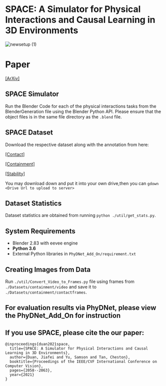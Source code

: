 # SPACE: A Simulator for Physical Interactions and Causal Learning in 3D Environments

![newsetup (1)](https://user-images.githubusercontent.com/51585075/126741271-45b0f2df-03ef-49c1-aab9-ad6bc505a1e7.jpg)

# Paper

[[ArXiv]](https://arxiv.org/abs/2108.06180) 

## SPACE Simulator 
Run the Blender Code for each of the physical interactions tasks from the BlenderGeneration file using the Blender Python API. Please ensure that the object files is in the same file directory as the `.blend` file.

## SPACE Dataset
Download the respective dataset along with the annotation from here: 

[[Contact]](https://drive.google.com/drive/folders/1nb8e63H78-FjF_ErxrtWfa0fCrvlGjPP?usp=sharing) 

[[Containment]](https://drive.google.com/drive/folders/1-wOgkW69odhein5RSQd1ObI9emULoHG8?usp=sharing)

[[Stability]](https://drive.google.com/drive/folders/1TrbHI0hV8tyLSfppJkQJrIV1zvzisgJl?usp=sharing)

You may download down and put it into your own drive,then you can `gdown <Drive Url to upload to server>` 

## Dataset Statistics
Dataset statistics are obtained from running `python ./util/get_stats.py`.

## System Requirements
- Blender 2.83 with eevee engine
- **Python 3.6**
- External Python libraries in `PhyDNet_Add_On/requirement.txt`

## Creating Images from Data
Run `./util/Convert_Video_to_Frames.py` file using frames from `./Datasets/containment/video` and save it to `./Datasets/containment/contactframes`.

## For evaluation results via PhyDNet, please view the PhyDNet_Add_On for instruction


## If you use SPACE, please cite the our paper:


    @inproceedings{duan2021space,
      title={SPACE: A Simulator for Physical Interactions and Causal Learning in 3D Environments},
      author={Duan, Jiafei and Yu, Samson and Tan, Cheston},
      booktitle={Proceedings of the IEEE/CVF International Conference on Computer Vision},
      pages={2058--2063},
      year={2021}
    }




